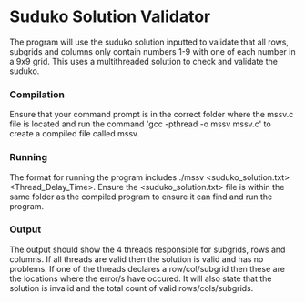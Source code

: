 # Suduko Solution Validator

The program will use the suduko solution inputted to validate that all rows, subgrids and columns
only contain numbers 1-9 with one of each number in a 9x9 grid. This uses a multithreaded solution
to check and validate the suduko.


### Compilation

Ensure that your command prompt is in the correct folder where the mssv.c file is located and
run the command 'gcc -pthread -o mssv mssv.c' to create a compiled file called mssv.

### Running

The format for running the program includes ./mssv <suduko_solution.txt> <Thread_Delay_Time>.
Ensure the <suduko_solution.txt> file is within the same folder as the compiled program to ensure
it can find and run the program.

### Output

The output should show the 4 threads responsible for subgrids, rows and columns. If all threads are
valid then the solution is valid and has no problems. If one of the threads declares a row/col/subgrid
then these are the locations where the error/s have occured. It will also state that the 
solution is invalid and the total count of valid rows/cols/subgrids.
